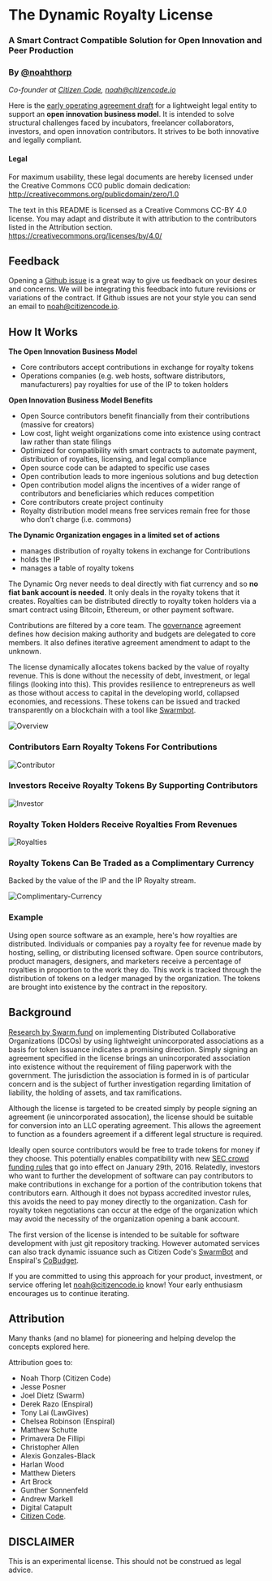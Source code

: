 # The Dynamic Royalty License
### A Smart Contract Compatible Solution for Open Innovation and Peer Production

### By [@noahthorp](http://twitter.com/noahthorp)
*Co-founder at [Citizen Code](http://citizencode.io), <noah@citizencode.io>*

Here is the [early operating agreement draft](license.md) for a lightweight legal entity to support an **open innovation business model**. It is intended to solve structural challenges faced by incubators, freelancer collaborators, investors, and open innovation contributors. It strives to be both innovative and legally compliant.

#### Legal

For maximum usability, these legal documents are hereby licensed under the Creative Commons CC0 public domain dedication: http://creativecommons.org/publicdomain/zero/1.0

The text in this README is licensed as a Creative Commons CC-BY 4.0 license. You may adapt and distribute it with attribution to the contributors listed in the Attribution section.
https://creativecommons.org/licenses/by/4.0/

## Feedback

Opening a [Github issue](https://github.com/citizencode/dynamic-equity-organization/issues) is a great way to give us feedback on your desires and concerns. We will be integrating this feedback into future revisions or variations of the contract. If Github issues are not your style you can send an email to <noah@citizencode.io>.

## How It Works

**The Open Innovation Business Model**

- Core contributors accept contributions in exchange for royalty tokens
- Operations companies (e.g. web hosts, software distributors, manufacturers) pay royalties for use of the IP to token holders

**Open Innovation Business Model Benefits**
- Open Source contributors benefit financially from their contributions (massive for creators)
- Low cost, light weight organizations come into existence using contract law rather than state filings
- Optimized for compatibility with smart contracts to automate payment, distribution of royalties, licensing, and legal compliance
- Open source code can be adapted to specific use cases
- Open contribution leads to more ingenious solutions and bug detection
- Open contribution model aligns the incentives of a wider range of contributors and beneficiaries which reduces competition
- Core contributors create project continuity
- Royalty distribution model means free services remain free for those who don’t charge (i.e. commons)

**The Dynamic Organization engages in a limited set of actions**
- manages distribution of royalty tokens in exchange for Contributions
- holds the IP
- manages a table of royalty tokens

The Dynamic Org never needs to deal directly with fiat currency and so **no fiat bank account is needed**. It only deals in the royalty tokens that it creates. Royalties can be distributed directly to royalty token holders via a smart contract using Bitcoin, Ethereum, or other payment software.

Contributions are filtered by a core team. The [governance](governance.md) agreement defines how decision making authority and budgets are delegated to core members. It also  defines iterative agreement amendment to adapt to the unknown.

The license dynamically allocates tokens backed by the value of royalty revenue. This is done without the necessity of debt, investment, or legal filings (looking into this). This provides resilience to entrepreneurs as well as those without access to capital in the developing world, collapsed economies, and recessions. These tokens can be issued and tracked transparently on a blockchain with a tool like [Swarmbot](https://github.com/citizencode/swarmbot).

![Overview](images/Overview.jpg)

### Contributors Earn Royalty Tokens For Contributions

![Contributor](images/Contributor.jpg)

### Investors Receive Royalty Tokens By Supporting Contributors

![Investor](images/Investor.jpg)

### Royalty Token Holders Receive Royalties From Revenues

![Royalties](images/Royalties.jpg)

### Royalty Tokens Can Be Traded as a Complimentary Currency

Backed by the value of the IP and the IP Royalty stream.

![Complimentary-Currency](images/Complimentary-Currency.jpg)

### Example

Using open source software as an example, here's how royalties are distributed. Individuals or companies pay a royalty fee for revenue made by hosting, selling, or distributing licensed software. Open source contributors, product managers, designers, and marketers receive a percentage of royalties in proportion to the work they do. This work is tracked through the distribution of tokens on a ledger managed by the organization. The tokens are brought into existence by the contract in the repository.

## Background

[Research by Swarm.fund](https://swarm.gitbooks.io/dco-book/content/dco-model-template.html) on implementing Distributed Collaborative Organizations (DCOs) by using lightweight unincorporated associations as a basis for token issuance indicates a promising direction. Simply signing an agreement specified in the license brings an unincorporated association into existence without the requirement of filing paperwork with the government. The jurisdiction the association is formed in is of particular concern and is the subject of further investigation regarding limitation of liability, the holding of assets, and tax ramifications.

Although the license is targeted to be created simply by people signing an agreement (ie unincorporated assocation), the license should be suitable for conversion into an LLC operating agreement. This allows the agreement to function as a founders agreement if a different legal structure is required.

Ideally open source contributors would be free to trade tokens for money if they choose. This potentially enables compatibility with new [SEC crowd funding rules](http://www.sec.gov/news/pressrelease/2015-249.html) that go into effect on January 29th, 2016. Relatedly, investors who want to further the development of software can pay contributors to make contributions in exchange for a portion of the contribution tokens that contributors earn. Although it does not bypass accredited investor rules, this avoids the need to pay money directly to the organization. Cash for royalty token negotiations can occur at the edge of the organization which may avoid the necessity of the organization opening a bank account.

The first version of the license is intended to be suitable for software development with just git repository tracking. However automated services can also track dynamic issuance such as Citizen Code's [SwarmBot](https://github.com/citizencode/swarmbot) and Enspiral's [CoBudget](https://github.com/cobudget).

If you are committed to using this approach for your product, investment, or service offering let <noah@citizencode.io> know! Your early enthusiasm encourages us to continue iterating.

## Attribution

Many thanks (and no blame) for pioneering and helping develop the concepts explored here.

Attribution goes to:
* Noah Thorp (Citizen Code)
* Jesse Posner
* Joel Dietz (Swarm)
* Derek Razo (Enspiral)
* Tony Lai (LawGives)
* Chelsea Robinson (Enspiral)
* Matthew Schutte
* Primavera De Fillipi
* Christopher Allen
* Alexis Gonzales-Black
* Harlan Wood
* Matthew Dieters
* Art Brock
* Gunther Sonnenfeld
* Andrew Markell
* Digital Catapult
* [Citizen Code](http://citizencode.io).

## DISCLAIMER

This is an experimental license. This should not be construed as legal advice.
